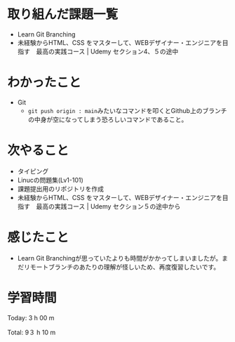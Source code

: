 # 取り組んだ課題一覧
- Learn Git Branching
- 未経験からHTML、CSS をマスターして、WEBデザイナー・エンジニアを目指す　最高の実践コース | Udemy セクション4、５の途中

# わかったこと

- Git
  - `git push origin : main`みたいなコマンドを叩くとGithub上のブランチの中身が空になってしまう恐ろしいコマンドであること。

# 次やること
- タイピング
- Linucの問題集(Lv1-101)
- 課題提出用のリポジトリを作成
- 未経験からHTML、CSS をマスターして、WEBデザイナー・エンジニアを目指す　最高の実践コース | Udemy セクション５の途中から

# 感じたこと
- Learn Git Branchingが思っていたよりも時間がかかってしまいましたが。まだリモートブランチのあたりの理解が怪しいため、再度復習したいです。


# 学習時間
Today: 3 h 00 m

Total: 9３ h 10 m
